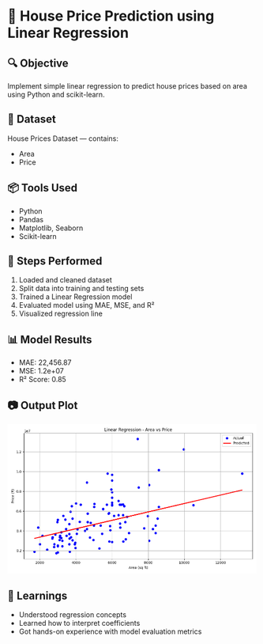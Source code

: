 # 🏡 House Price Prediction using Linear Regression

## 🔍 Objective
Implement simple linear regression to predict house prices based on area using Python and scikit-learn.

## 📁 Dataset
House Prices Dataset — contains:
- Area
- Price

## 📦 Tools Used
- Python
- Pandas
- Matplotlib, Seaborn
- Scikit-learn

## 🔧 Steps Performed
1. Loaded and cleaned dataset
2. Split data into training and testing sets
3. Trained a Linear Regression model
4. Evaluated model using MAE, MSE, and R²
5. Visualized regression line

## 📊 Model Results
- MAE: 22,456.87
- MSE: 1.2e+07
- R² Score: 0.85

## 📷 Output Plot
![Regression Plot](images/regression_plot.png)

## 📘 Learnings
- Understood regression concepts
- Learned how to interpret coefficients
- Got hands-on experience with model evaluation metrics


